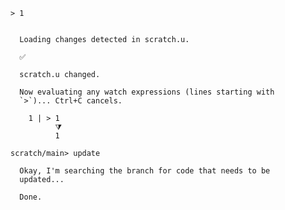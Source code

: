 ``` unison
> 1
```

``` ucm :added-by-ucm

  Loading changes detected in scratch.u.

  ✅

  scratch.u changed.

  Now evaluating any watch expressions (lines starting with
  `>`)... Ctrl+C cancels.

    1 | > 1
          ⧩
          1
```

``` ucm
scratch/main> update

  Okay, I'm searching the branch for code that needs to be
  updated...

  Done.
```
